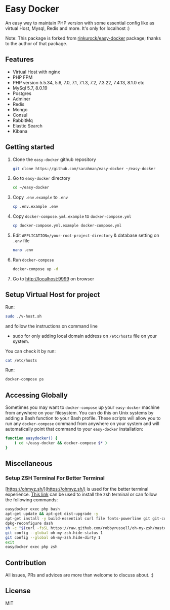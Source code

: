 # Easy Docker

An easy way to maintain PHP version with some essential config like as virtual Host, Mysql, Redis and more. It's only for localhost :)

Note: This package is forked from [rinkurock/easy-docker](https://github.com/rinkurock/easy-docker) package; thanks to the author of that package.

## Features

* Virtual Host with nginx
* PHP FPM
* PHP version 5.5.34, 5.6, 7.0, 7.1, 7.1.3, 7.2, 7.3.22, 7.4.13, 8.1.0 etc
* MySql 5.7, 8.0.19
* Postgres
* Adminer
* Redis
* Mongo
* Consul
* RabbitMq
* Elastic Search
* Kibana

## Getting started

1. Clone the `easy-docker` github repository

    ```bash
    git clone https://github.com/sarahman/easy-docker ~/easy-docker
    ```

1. Go to `easy-docker` directory

    ```bash
    cd ~/easy-docker
    ```

1. Copy `.env.example` to `.env`

    ```bash
    cp .env.example .env
    ```

1. Copy `docker-compose.yml.example` to `docker-compose.yml`

    ```bash
    cp docker-compose.yml.example docker-compose.yml
    ```

1. Edit `APPLICATION=/your-root-project-directory` & database setting on `.env` file

    ```bash
    nano .env
    ```

1. Run `docker-compose`

    ```bash
    docker-compose up -d
    ```

1. Go to <http://localhost:9999> on browser

## Setup Virtual Host for project

Run:

```bash
sudo ./v-host.sh
```

and follow the instructions on command line

* sudo for only adding local domain address on `/etc/hosts` file on your system.

You can check it by run:

```bash
cat /etc/hosts
```

Run:

```bash
docker-compose ps
```

## Accessing Globally

Sometimes you may want to `docker-compose` up your `easy-docker` machine from anywhere on your filesystem. You can do this on Unix systems by adding a Bash function to your Bash profile. These scripts will allow you to run any `docker-compose` command from anywhere on your system and will automatically point that command to your `easy-docker` installation:

```bash
function easydocker() {
    ( cd ~/easy-docker && docker-compose $* )
}
```

## Miscellaneous

### Setup ZSH Terminal For Better Terminal

[https://ohmyz.sh/](https://ohmyz.sh/) is used for the better terminal experience. [This link](https://vitux.com/ubuntu-zsh-shell) can be used to install the zsh terminal or can follow the following commands:

```bash
easydocker exec php bash
apt-get update && apt-get dist-upgrade -y
apt-get install -y build-essential curl file fonts-powerline git git-core zsh
dpkg-reconfigure dash
sh -c "$(curl -fsSL https://raw.github.com/robbyrussell/oh-my-zsh/master/tools/install.sh)"
git config --global oh-my-zsh.hide-status 1
git config --global oh-my-zsh.hide-dirty 1
exit
easydocker exec php zsh
```

## Contribution

All issues, PRs and advices are more than welcome to discuss about. :)

## License

MIT
